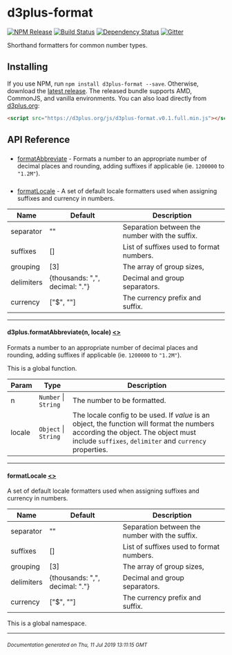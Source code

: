 # d3plus-format

[![NPM Release](http://img.shields.io/npm/v/d3plus-format.svg?style=flat)](https://www.npmjs.org/package/d3plus-format) [![Build Status](https://travis-ci.org/d3plus/d3plus-format.svg?branch=master)](https://travis-ci.org/d3plus/d3plus-format) [![Dependency Status](http://img.shields.io/david/d3plus/d3plus-format.svg?style=flat)](https://david-dm.org/d3plus/d3plus-format) [![Gitter](https://img.shields.io/badge/-chat_on_gitter-brightgreen.svg?style=flat&logo=gitter-white)](https://gitter.im/d3plus/) 

Shorthand formatters for common number types.

## Installing

If you use NPM, run `npm install d3plus-format --save`. Otherwise, download the [latest release](https://github.com/d3plus/d3plus-format/releases/latest). The released bundle supports AMD, CommonJS, and vanilla environments. You can also load directly from [d3plus.org](https://d3plus.org):

```html
<script src="https://d3plus.org/js/d3plus-format.v0.1.full.min.js"></script>
```


## API Reference

##### 
* [formatAbbreviate](#formatAbbreviate) - Formats a number to an appropriate number of decimal places and rounding, adding suffixes if applicable (ie. `1200000` to `"1.2M"`).

##### 
* [formatLocale](#formatLocale) - A set of default locale formatters used when assigning suffixes and currency in numbers.

| Name | Default | Description |
|---|---|---|
| separator | "" | Separation between the number with the suffix. |
| suffixes | [] | List of suffixes used to format numbers. |
| grouping | [3] | The array of group sizes, |
| delimiters | {thousands: ",", decimal: "."} | Decimal and group separators. |
| currency | ["$", ""] | The currency prefix and suffix. |

---

<a name="formatAbbreviate"></a>
#### d3plus.**formatAbbreviate**(n, locale) [<>](https://github.com/d3plus/d3plus-format/blob/master/src/abbreviate.js#L37)

Formats a number to an appropriate number of decimal places and rounding, adding suffixes if applicable (ie. `1200000` to `"1.2M"`).


This is a global function.

| Param | Type | Description |
| --- | --- | --- |
| n | <code>Number</code> \| <code>String</code> | The number to be formatted. |
| locale | <code>Object</code> \| <code>String</code> | The locale config to be used. If *value* is an object, the function will format the numbers according the object. The object must include `suffixes`, `delimiter` and `currency` properties. |


---

<a name="formatLocale"></a>
#### **formatLocale** [<>](https://github.com/d3plus/d3plus-format/blob/master/src/locale.js#L1)

A set of default locale formatters used when assigning suffixes and currency in numbers.

| Name | Default | Description |
|---|---|---|
| separator | "" | Separation between the number with the suffix. |
| suffixes | [] | List of suffixes used to format numbers. |
| grouping | [3] | The array of group sizes, |
| delimiters | {thousands: ",", decimal: "."} | Decimal and group separators. |
| currency | ["$", ""] | The currency prefix and suffix. |


This is a global namespace.

---



###### <sub>Documentation generated on Thu, 11 Jul 2019 13:11:15 GMT</sub>

